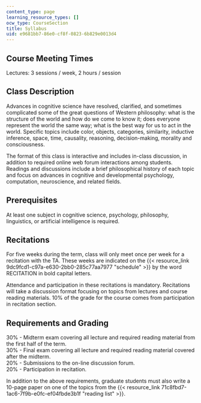 ```yaml
---
content_type: page
learning_resource_types: []
ocw_type: CourseSection
title: Syllabus
uid: e9681bb7-86e0-cf8f-0823-6b829e0013d4
---
```


Course Meeting Times
--------------------

Lectures: 3 sessions / week, 2 hours / session

Class Description
-----------------

Advances in cognitive science have resolved, clarified, and sometimes complicated some of the great questions of Western philosophy: what is the structure of the world and how do we come to know it; does everyone represent the world the same way; what is the best way for us to act in the world. Specific topics include color, objects, categories, similarity, inductive inference, space, time, causality, reasoning, decision-making, morality and consciousness.

The format of this class is interactive and includes in-class discussion, in addition to required online web forum interactions among students. Readings and discussions include a brief philosophical history of each topic and focus on advances in cognitive and developmental psychology, computation, neuroscience, and related fields.

Prerequisites
-------------

At least one subject in cognitive science, psychology, philosophy, linguistics, or artificial intelligence is required.

Recitations
-----------

For five weeks during the term, class will only meet once per week for a recitation with the TA. These weeks are indicated on the {{< resource_link 9dc9fcd1-c97a-e630-2bb0-285c77aa7977 "schedule" >}} by the word RECITATION in bold capital letters.

Attendance and participation in these recitations is mandatory. Recitations will take a discussion format focusing on topics from lectures and course reading materials. 10% of the grade for the course comes from participation in recitation section.

Requirements and Grading
------------------------

30% - Midterm exam covering all lecture and required reading material from the first half of the term.  
30% - Final exam covering all lecture and required reading material covered after the midterm.  
20% - Submissions to the on-line discussion forum.  
20% - Participation in recitation.

In addition to the above requirements, graduate students must also write a 10-page paper on one of the topics from the {{< resource_link 71c8fbd7-1ac6-7f9b-e0fc-ef04fbde3b1f "reading list" >}}.